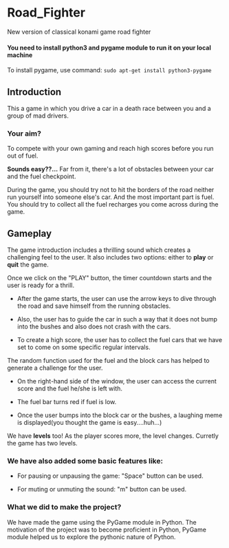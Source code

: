 # Road_Fighter
New version of classical konami game road fighter

#### **You need to install python3 and pygame module to run it on your local machine**
To install pygame, use command:
`sudo apt-get install python3-pygame`

## Introduction
This a game in which you drive a car in a death race between you and a group of mad drivers.
### Your aim?
To compete with your own gaming and reach high scores before you run out of fuel.

**Sounds easy??...** Far from it, there's a lot of obstacles between your car and the fuel checkpoint.

During the game, you should try not to hit the borders of the road neither run yourself into someone else's car.
And the most important part is fuel. You should try to collect all the fuel recharges you come across during the game.

## Gameplay

The game introduction includes a thrilling sound which creates a challenging feel to the user.
It also includes two options: either to **play** or **quit** the game.

Once we click on the "PLAY" button, the timer countdown starts and the user is ready for a thrill.

- After the game starts, the user can use the arrow keys to dive through the road and save himself from the running obstacles.

- Also, the user has to guide the car in such a way that it does not bump into the bushes and also does not crash with the cars.

- To create a high score, the user has to collect the fuel cars that we have set to come on some specific regular intervals.

The random function used for the fuel and the block cars has helped to generate a challenge for the user.

- On the right-hand side of the window, the user can access the current score and the fuel he/she is left with.

- The fuel bar turns red if fuel is low.

- Once the user bumps into the block car or the bushes, a laughing meme is displayed(you thought the game is easy....huh...)

We have **levels** too! As the player scores more, the level changes. Curretly the game has two levels.

### We have also added some basic features like:
- For pausing or unpausing the game: "Space" button can be used.

- For muting or unmuting the sound: "m" button can be used.

### What we did to make the project?
We have made the game using the PyGame module in Python. The motivation of the project was to become proficient in Python, PyGame module helped us to explore the pythonic nature of Python. 








